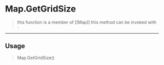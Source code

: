 # Map.GetGridSize
> this function is a member of [[Map]]
> this method can be invoked with `.`
-----
## Usage
> Map.GetGridSize()
